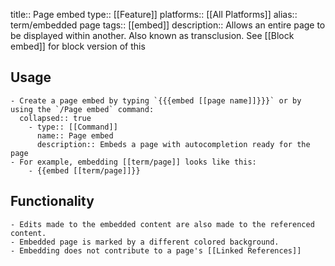 title:: Page embed
type:: [[Feature]]
platforms:: [[All Platforms]]
alias:: term/embedded page
tags:: [[embed]]
description:: Allows an entire page to be displayed within another. Also known as transclusion. See [[Block embed]] for block version of this

## Usage
	- Create a page embed by typing `{{{embed [[page name]]}}}` or by using the `/Page embed` command:
	  collapsed:: true
		- type:: [[Command]]
		  name:: Page embed
		  description:: Embeds a page with autocompletion ready for the page
	- For example, embedding [[term/page]] looks like this:
		- {{embed [[term/page]]}}
## Functionality
	- Edits made to the embedded content are also made to the referenced content.
	- Embedded page is marked by a different colored background.
	- Embedding does not contribute to a page's [[Linked References]]